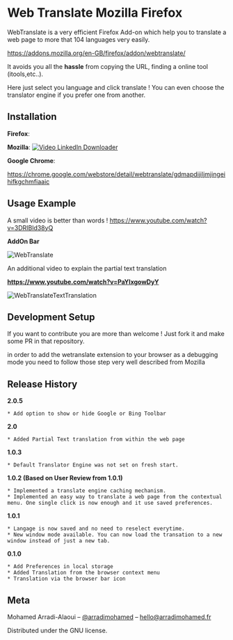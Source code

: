 # Web Translate Mozilla Firefox 

WebTranslate is a very efficient Firefox Add-on which help you to translate a web page to more that 104 languages very easily.

https://addons.mozilla.org/en-GB/firefox/addon/webtranslate/

It avoids you all the **hassle** from copying the URL, finding a online tool (itools,etc..).

Here just select you language and click translate ! You can even choose the translator engine if you prefer one from another.

## Installation

**Firefox**:

**Mozilla**: [![Video LinkedIn Downloader](https://github.com/mohamed-arradi/LinkedInVideoDownloader/blob/master/screenshots/AddToFirefox.png)](https://addons.mozilla.org/en-GB/firefox/addon/webtranslate/)



**Google Chrome**:

https://chrome.google.com/webstore/detail/webtranslate/gdmapdijiljmjingeihifkgchmfiaaic

## Usage Example

A small video is better than words ! https://www.youtube.com/watch?v=3DRIBld38yQ

**AddOn Bar**

![WebTranslate](https://img.youtube.com/vi/3DRIBld38yQ/0.jpg)

An additional video to explain the partial text translation 

**https://www.youtube.com/watch?v=PaYlxgowDyY**

![WebTranslateTextTranslation](https://img.youtube.com/vi/PaYlxgowDyY/0.jpg)

## Development Setup

If you want to contribute you are more than welcome ! Just fork it and make some PR in that repository.

in order to add the wetranslate extension to your browser as a debugging mode you need to follow those step very well described from Mozilla 

## Release History

**2.0.5**

    * Add option to show or hide Google or Bing Toolbar
    
**2.0**

    * Added Partial Text translation from within the web page
    
**1.0.3**

    * Default Translator Engine was not set on fresh start.
    
**1.0.2 (Based on User Review  from 1.0.1)**

    * Implemented a translate engine caching mechanism.
    * Implemented an easy way to translate a web page from the contextual menu. One single click is now enough and it use saved preferences.

**1.0.1**

    * Langage is now saved and no need to reselect everytime.
    * New window mode available. You can now load the transation to a new window instead of just a new tab.

**0.1.0**

    * Add Preferences in local storage 
    * Added Translation from the browser context menu
    * Translation via the browser bar icon

## Meta

Mohamed Arradi-Alaoui – [@arradimohamed](https://twitter.com/arradimohamed) – hello@arradimohamed.fr

Distributed under the GNU license.
